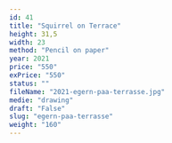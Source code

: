 ```yaml
---
id: 41
title: "Squirrel on Terrace"
height: 31,5
width: 23
method: "Pencil on paper"
year: 2021
price: "550"
exPrice: "550"
status: ""
fileName: "2021-egern-paa-terrasse.jpg"
medie: "drawing"
draft: "False"
slug: "egern-paa-terrasse"
weight: "160"
---
```

